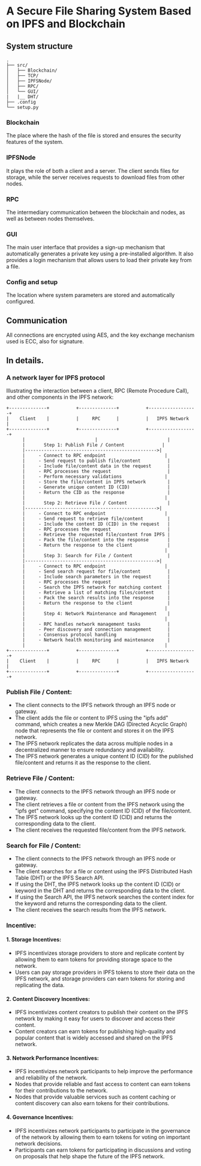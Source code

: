 # A Secure File Sharing System Based on IPFS and Blockchain

## System structure

```
.
├── src/
│   ├── Blockchain/
│   ├── TCP/
│   ├── IPFSNode/
│   ├── RPC/
│   └── GUI/
|   |__ DHT/
├── .config
└── setup.py
```

### Blockchain
 
The place where the hash of the file is stored and ensures the security features of the system.

### IPFSNode

It plays the role of both a client and a server. The client sends files for storage, while the server receives requests to download files from other nodes.

### RPC

The intermediary communication between the blockchain and nodes, as well as between nodes themselves.

### GUI

The main user interface that provides a sign-up mechanism that automatically generates a private key using a pre-installed algorithm. It also provides a login mechanism that allows users to load their private key from a file.

### Config and setup

The location where system parameters are stored and automatically configured.

## Communication

All connections are encrypted using AES, and the key exchange mechanism used is ECC, also for signature.

## In details.

### A network layer for IPFS protocol

Illustrating the interaction between a client, RPC (Remote Procedure Call), and other components in the IPFS network:

```
+--------------+          +--------------+          +------------------+
|    Client    |          |     RPC      |          |   IPFS Network   |
+--------------+          +--------------+          +------------------+
      |                          |                          |
      |       Step 1: Publish File / Content              |
      |------------------------------------------------->|
      |     - Connect to RPC endpoint                      |
      |     - Send request to publish file/content          |
      |     - Include file/content data in the request      |
      |     - RPC processes the request                     |
      |     - Perform necessary validations                |
      |     - Store the file/content in IPFS network        |
      |     - Generate unique content ID (CID)              |
      |     - Return the CID as the response                |
      |                                                    |
      |       Step 2: Retrieve File / Content               |
      |------------------------------------------------->|
      |     - Connect to RPC endpoint                      |
      |     - Send request to retrieve file/content         |
      |     - Include the content ID (CID) in the request   |
      |     - RPC processes the request                     |
      |     - Retrieve the requested file/content from IPFS |
      |     - Pack the file/content into the response       |
      |     - Return the response to the client             |
      |                                                    |
      |       Step 3: Search for File / Content             |
      |------------------------------------------------->|
      |     - Connect to RPC endpoint                      |
      |     - Send search request for file/content          |
      |     - Include search parameters in the request      |
      |     - RPC processes the request                     |
      |     - Search the IPFS network for matching content  |
      |     - Retrieve a list of matching files/content     |
      |     - Pack the search results into the response     |
      |     - Return the response to the client             |
      |                                                    |
      |       Step 4: Network Maintenance and Management    |
      |                                                    |
      |     - RPC handles network management tasks          |
      |     - Peer discovery and connection management      |
      |     - Consensus protocol handling                   |
      |     - Network health monitoring and maintenance     |
      |                                                    |
+--------------+          +--------------+          +------------------+
|    Client    |          |     RPC      |          |   IPFS Network   |
+--------------+          +--------------+          +------------------+
```

### Publish File / Content:
   - The client connects to the IPFS network through an IPFS node or gateway.
   - The client adds the file or content to IPFS using the "ipfs add" command, which creates a new Merkle DAG (Directed Acyclic Graph) node that represents the file or content and stores it on the IPFS network.
   - The IPFS network replicates the data across multiple nodes in a decentralized manner to ensure redundancy and availability.
   - The IPFS network generates a unique content ID (CID) for the published file/content and returns it as the response to the client.

### Retrieve File / Content:
   - The client connects to the IPFS network through an IPFS node or gateway.
   - The client retrieves a file or content from the IPFS network using the "ipfs get" command, specifying the content ID (CID) of the file/content.
   - The IPFS network looks up the content ID (CID) and returns the corresponding data to the client.
   - The client receives the requested file/content from the IPFS network.

### Search for File / Content:
   - The client connects to the IPFS network through an IPFS node or gateway.
   - The client searches for a file or content using the IPFS Distributed Hash Table (DHT) or the IPFS Search API.
   - If using the DHT, the IPFS network looks up the content ID (CID) or keyword in the DHT and returns the corresponding data to the client.
   - If using the Search API, the IPFS network searches the content index for the keyword and returns the corresponding data to the client.
   - The client receives the search results from the IPFS network.

### Incentive:
#### 1. Storage Incentives:
   - IPFS incentivizes storage providers to store and replicate content by allowing them to earn tokens for providing storage space to the network.
   - Users can pay storage providers in IPFS tokens to store their data on the IPFS network, and storage providers can earn tokens for storing and replicating the data.

#### 2. Content Discovery Incentives:
   - IPFS incentivizes content creators to publish their content on the IPFS network by making it easy for users to discover and access their content.
   - Content creators can earn tokens for publishing high-quality and popular content that is widely accessed and shared on the IPFS network.

#### 3. Network Performance Incentives:
   - IPFS incentivizes network participants to help improve the performance and reliability of the network.
   - Nodes that provide reliable and fast access to content can earn tokens for their contributions to the network.
   - Nodes that provide valuable services such as content caching or content discovery can also earn tokens for their contributions.

#### 4. Governance Incentives:
   - IPFS incentivizes network participants to participate in the governance of the network by allowing them to earn tokens for voting on important network decisions.
   - Participants can earn tokens for participating in discussions and voting on proposals that help shape the future of the IPFS network.
